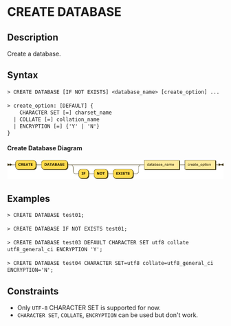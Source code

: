 # **CREATE DATABASE**

## **Description**

Create a database.

## **Syntax**

```
> CREATE DATABASE [IF NOT EXISTS] <database_name> [create_option] ...

> create_option: [DEFAULT] {
	CHARACTER SET [=] charset_name
  | COLLATE [=] collation_name
  | ENCRYPTION [=] {'Y' | 'N'}
}
```

#### Create Database Diagram

![Create Database Diagram](https://github.com/matrixorigin/artwork/blob/main/docs/reference/create_database_statement.png?raw=true)

## **Examples**

```
> CREATE DATABASE test01;

> CREATE DATABASE IF NOT EXISTS test01;

> CREATE DATABASE test03 DEFAULT CHARACTER SET utf8 collate utf8_general_ci ENCRYPTION 'Y';

> CREATE DATABASE test04 CHARACTER SET=utf8 collate=utf8_general_ci ENCRYPTION='N';
```

## **Constraints**

- Only `UTF-8` CHARACTER SET is supported for now.
- `CHARACTER SET`, `COLLATE`, `ENCRYPTION` can be used but don't work.
